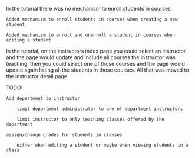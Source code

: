 In the tutorial there was no mechanism to enroll students in courses

    Added mechanism to enroll students in courses when creating a new student
    
    Added mechanism to enroll and unenroll a student in courses when editing a student
    
In the tutorial, on the instructors index page you could select an instructor and the page would update
and include all courses the instructor was teaching.  then you could select one of those courses and the page
would update again listing all the students in those courses.  All that was moved to the instructor detail page
    
TODO:
    
    Add department to instructor
    
        limit department administrator to one of department instructors
        
        limit instructor to only teaching classes offered by the department
        
    assign/change grades for students in classes
    
        either when editing a student or maybe when viewing students in a class

